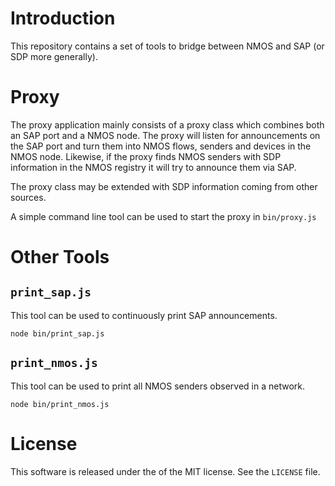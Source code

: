 # Introduction

This repository contains a set of tools to bridge between NMOS and SAP (or SDP
more generally).

# Proxy

The proxy application mainly consists of a proxy class which combines both an
SAP port and a NMOS node. The proxy will listen for announcements on the SAP
port and turn them into NMOS flows, senders and devices in the NMOS node.
Likewise, if the proxy finds NMOS senders with SDP information in the NMOS
registry it will try to announce them via SAP.

The proxy class may be extended with SDP information coming from other sources.

A simple command line tool can be used to start the proxy in `bin/proxy.js`

# Other Tools

## `print_sap.js`

This tool can be used to continuously print SAP announcements.

    node bin/print_sap.js

## `print_nmos.js`

This tool can be used to print all NMOS senders observed in a network.

    node bin/print_nmos.js

# License

This software is released under the of the MIT license. See the `LICENSE` file.
